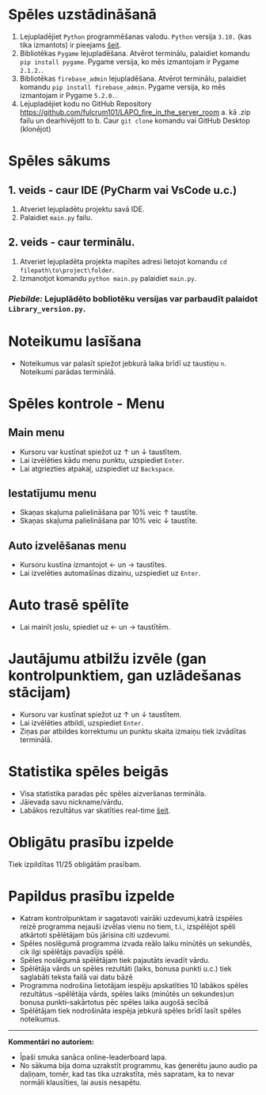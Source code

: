 # Spēles uzstādināšanā

1. Lejupladējiet `Python` programmēšanas valodu. `Python` versija `3.10.` (kas tika izmantots) ir pieejams [šeit](https://www.python.org/downloads/release/python-3100/).
2. Bibliotēkas `Pygame` lejupladēšana. Atvērot terminālu, palaidiet komandu `pip install pygame`. Pygame versija, ko mēs izmantojam ir Pygame `2.1.2.`.
3. Bibliotēkas `firebase_admin` lejupladēšana. Atvērot terminālu, palaidiet komandu `pip install firebase_admin`. Pygame versija, ko mēs izmantojam ir Pygame `5.2.0.`.
4. Lejupladējiet kodu no GitHub Repository https://github.com/fulcrum101/LAPO_fire_in_the_server_room
    a. kā .zip failu un dearhivējott to
    b. Caur `git clone` komandu vai GitHub Desktop (klonējot)

# Spēles sākums

## 1. veids - caur IDE (PyCharm vai VsCode u.c.)

1. Atveriet lejupladētu projektu savā IDE.
2. Palaidiet `main.py` failu.

## 2. veids - caur terminālu.

1. Atveriet lejupladēta projekta mapītes adresi lietojot komandu `cd filepath\to\project\folder`.
2. Izmanotjot komandu `python main.py` palaidiet `main.py`.

### *Piebilde:* Lejuplādēto bobliotēku versijas var parbaudīt palaidot `Library_version.py`.

# Noteikumu lasīšana

- Noteikumus var palasīt spiežot jebkurā laika brīdī uz taustiņu `n`. Noteikumi parādas terminālā.

# Spēles kontrole - Menu

## Main menu

- Kursoru var kustīnat spiežot uz ↑ un ↓ taustītem.
- Lai izvēlēties kādu menu punktu, uzspiediet `Enter`.
- Lai atgriezties atpakaļ, uzspiediet uz `Backspace`.

## Iestatījumu menu

- Skaņas skaļuma palielināšana par 10% veic ↑ taustīte.
- Skaņas skaļuma palielināšana par 10% veic ↓ taustīte.

## Auto izvelēšanas menu

- Kursoru kustīna izmantojot ← un → taustītes.
- Lai izvelēties automašīnas dizainu, uzspiediet uz `Enter`.

# Auto trasē spēlīte

- Lai mainīt joslu, spiediet uz ← un → taustītēm.

# Jautājumu atbilžu izvēle (gan kontrolpunktiem, gan uzlādešanas stācijam)

- Kursoru var kustīnat spiežot uz ↑ un ↓ taustītem.
- Lai izvēlēties atbildi, uzspiediet `Enter`.
- Ziņas par atbildes korrektumu un punktu skaita izmaiņu tiek izvādītas terminālā.

# Statistika spēles beigās

- Visa statistika paradas pēc spēles aizveršanas termināla.
- Jāievada savu nickname/vārdu.
- Labākos rezultātus var skatīties real-time [šeit](https://share.streamlit.io/fulcrum101/lapo_fire_in_the_server_room/main/main_streamlit.py). 

# Obligātu prasību izpelde

Tiek izpildītas 11/25 obligātām prasībam.

# Papildus prasību izpelde

- Katram kontrolpunktam ir sagatavoti vairāki uzdevumi,katrā izspēles reizē programma nejauši izvēlas vienu no tiem, t.i., izspēlējot spēli atkārtoti spēlētājam būs jārisina citi uzdevumi.
- Spēles noslēgumā programma izvada reālo laiku minūtēs un sekundēs, cik ilgi spēlētājs pavadījis spēlē.
- Spēles noslēgumā spēlētājam tiek pajautāts ievadīt vārdu.
- Spēlētāja vārds un spēles rezultāti (laiks, bonusa punkti u.c.) tiek saglabāti teksta failā vai datu bāzē
- Programma nodrošina lietotājam iespēju apskatīties 10 labākos spēles rezultātus –spēlētāja vārds, spēles laiks (minūtēs un sekundes)un bonusa punkti–sakārtotus pēc spēles laika augošā secībā
- Spēlētājam tiek nodrošināta iespēja jebkurā spēles brīdī lasīt spēles noteikumus.

---
**Kommentāri no autoriem:**


- Īpaši smuka sanāca online-leaderboard lapa.
- No sākuma bija doma uzrakstīt programmu, kas ģenerētu jauno audio pa daļiņam, tomēr, kad tas tika uzrakstīta, mēs sapratam, ka to nevar normāli klausīties, lai ausis nesapētu.
